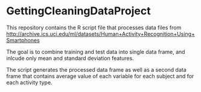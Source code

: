 GettingCleaningDataProject
==========================

This repository contains the R script file that processes data files from 
http://archive.ics.uci.edu/ml/datasets/Human+Activity+Recognition+Using+Smartphones

The goal is to combine training and test data into single data frame, and inlcude only mean and standard deviation features.

The script generates the processed data frame as well as a second data frame that contains average value of each variable for each subject and for each activity type.
